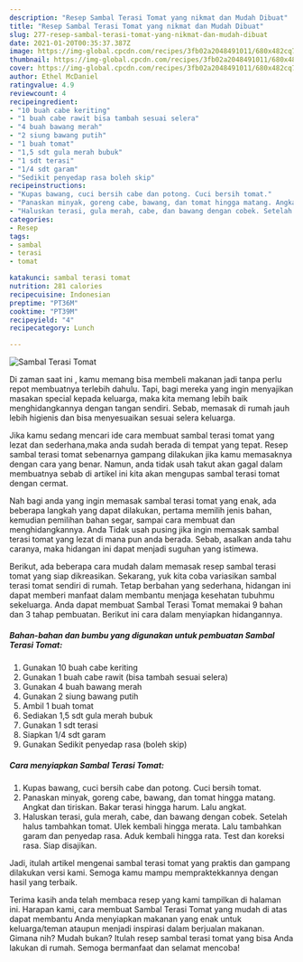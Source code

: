 ```yaml
---
description: "Resep Sambal Terasi Tomat yang nikmat dan Mudah Dibuat"
title: "Resep Sambal Terasi Tomat yang nikmat dan Mudah Dibuat"
slug: 277-resep-sambal-terasi-tomat-yang-nikmat-dan-mudah-dibuat
date: 2021-01-20T00:35:37.387Z
image: https://img-global.cpcdn.com/recipes/3fb02a2048491011/680x482cq70/sambal-terasi-tomat-foto-resep-utama.jpg
thumbnail: https://img-global.cpcdn.com/recipes/3fb02a2048491011/680x482cq70/sambal-terasi-tomat-foto-resep-utama.jpg
cover: https://img-global.cpcdn.com/recipes/3fb02a2048491011/680x482cq70/sambal-terasi-tomat-foto-resep-utama.jpg
author: Ethel McDaniel
ratingvalue: 4.9
reviewcount: 4
recipeingredient:
- "10 buah cabe keriting"
- "1 buah cabe rawit bisa tambah sesuai selera"
- "4 buah bawang merah"
- "2 siung bawang putih"
- "1 buah tomat"
- "1,5 sdt gula merah bubuk"
- "1 sdt terasi"
- "1/4 sdt garam"
- "Sedikit penyedap rasa boleh skip"
recipeinstructions:
- "Kupas bawang, cuci bersih cabe dan potong. Cuci bersih tomat."
- "Panaskan minyak, goreng cabe, bawang, dan tomat hingga matang. Angkat dan tiriskan. Bakar terasi hingga harum. Lalu angkat."
- "Haluskan terasi, gula merah, cabe, dan bawang dengan cobek. Setelah halus tambahkan tomat. Ulek kembali hingga merata. Lalu tambahkan garam dan penyedap rasa. Aduk kembali hingga rata. Test dan koreksi rasa. Siap disajikan."
categories:
- Resep
tags:
- sambal
- terasi
- tomat

katakunci: sambal terasi tomat 
nutrition: 281 calories
recipecuisine: Indonesian
preptime: "PT36M"
cooktime: "PT39M"
recipeyield: "4"
recipecategory: Lunch

---
```



![Sambal Terasi Tomat](https://img-global.cpcdn.com/recipes/3fb02a2048491011/680x482cq70/sambal-terasi-tomat-foto-resep-utama.jpg)

Di zaman  saat ini , kamu memang bisa membeli makanan jadi tanpa perlu repot membuatnya terlebih dahulu. Tapi, bagi mereka yang ingin menyajikan masakan special kepada keluarga, maka kita memang lebih baik menghidangkannya dengan tangan sendiri. Sebab, memasak di rumah jauh lebih higienis dan bisa menyesuaikan sesuai selera keluarga.

Jika kamu sedang mencari ide cara membuat sambal terasi tomat yang lezat dan sederhana,maka anda sudah berada di tempat yang tepat. Resep sambal terasi tomat  sebenarnya gampang dilakukan jika kamu memasaknya dengan cara yang benar. Namun, anda tidak usah takut akan gagal dalam membuatnya 
sebab di artikel ini kita akan mengupas sambal terasi tomat dengan cermat.  



Nah bagi anda yang ingin memasak sambal terasi tomat yang enak, ada beberapa langkah yang dapat dilakukan, pertama memilih jenis bahan, kemudian pemilihan bahan segar, sampai cara membuat dan menghidangkannya. Anda Tidak usah pusing jika ingin memasak sambal terasi tomat yang lezat di mana pun anda berada. Sebab, asalkan anda  tahu caranya, maka hidangan ini dapat menjadi suguhan yang istimewa.

Berikut, ada beberapa cara mudah dalam memasak resep sambal terasi tomat yang siap dikreasikan. Sekarang, yuk kita coba variasikan sambal terasi tomat sendiri di rumah. Tetap berbahan yang sederhana, hidangan ini dapat memberi manfaat dalam membantu menjaga kesehatan tubuhmu sekeluarga. Anda dapat membuat Sambal Terasi Tomat memakai 9 bahan dan 3 tahap pembuatan. Berikut ini cara dalam menyiapkan hidangannya.

<!--inarticleads1-->

##### Bahan-bahan dan bumbu yang digunakan untuk pembuatan Sambal Terasi Tomat:

1. Gunakan 10 buah cabe keriting
1. Gunakan 1 buah cabe rawit (bisa tambah sesuai selera)
1. Gunakan 4 buah bawang merah
1. Gunakan 2 siung bawang putih
1. Ambil 1 buah tomat
1. Sediakan 1,5 sdt gula merah bubuk
1. Gunakan 1 sdt terasi
1. Siapkan 1/4 sdt garam
1. Gunakan Sedikit penyedap rasa (boleh skip)




<!--inarticleads2-->

##### Cara menyiapkan Sambal Terasi Tomat:

1. Kupas bawang, cuci bersih cabe dan potong. Cuci bersih tomat.
1. Panaskan minyak, goreng cabe, bawang, dan tomat hingga matang. Angkat dan tiriskan. Bakar terasi hingga harum. Lalu angkat.
1. Haluskan terasi, gula merah, cabe, dan bawang dengan cobek. Setelah halus tambahkan tomat. Ulek kembali hingga merata. Lalu tambahkan garam dan penyedap rasa. Aduk kembali hingga rata. Test dan koreksi rasa. Siap disajikan.




Jadi, itulah artikel mengenai  sambal terasi tomat  yang praktis dan gampang dilakukan versi kami. Semoga kamu mampu mempraktekkannya dengan hasil yang terbaik. 

Terima kasih anda telah membaca resep yang kami tampilkan di halaman ini. Harapan kami, cara membuat  Sambal Terasi Tomat yang mudah di atas dapat membantu Anda menyiapkan makanan yang enak untuk keluarga/teman ataupun menjadi inspirasi dalam berjualan makanan. Gimana nih? Mudah bukan? Itulah resep sambal terasi tomat yang bisa Anda lakukan di rumah. Semoga bermanfaat dan selamat mencoba!

